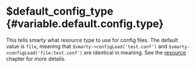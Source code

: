 \$default\_config\_type {#variable.default.config.type}
=======================

This tells smarty what resource type to use for config files. The
default value is `file`, meaning that `$smarty->configLoad('test.conf')`
and `$smarty->configLoad('file:test.conf')` are identical in meaning.
See the [resource](#resources) chapter for more details.
